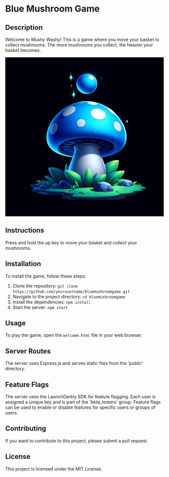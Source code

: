 # Blue Mushroom Game

## Description

Welcome to Mushy Washy! This is a game where you move your basket to collect mushrooms. The more mushrooms you collect, the heavier your basket becomes.

![Game Image](public/assets/blueMushroom.jpeg)

## Instructions

Press and hold the up key to move your basket and collect your mushrooms.

## Installation

To install the game, follow these steps:

1. Clone the repository: `git clone https://github.com/yourusername/bluemushroomgame.git`
2. Navigate to the project directory: `cd bluemushroomgame`
3. Install the dependencies: `npm install`
4. Start the server: `npm start`

## Usage

To play the game, open the `welcome.html` file in your web browser.

## Server Routes

The server uses Express.js and serves static files from the 'public' directory.

## Feature Flags

The server uses the LaunchDarkly SDK for feature flagging. Each user is assigned a unique key and is part of the 'beta_testers' group. Feature flags can be used to enable or disable features for specific users or groups of users.


## Contributing

If you want to contribute to this project, please submit a pull request.

## License

This project is licensed under the MIT License.